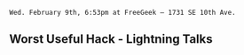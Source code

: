     Wed. February 9th, 6:53pm at FreeGeek – 1731 SE 10th Ave.

## Worst Useful Hack - Lightning Talks
